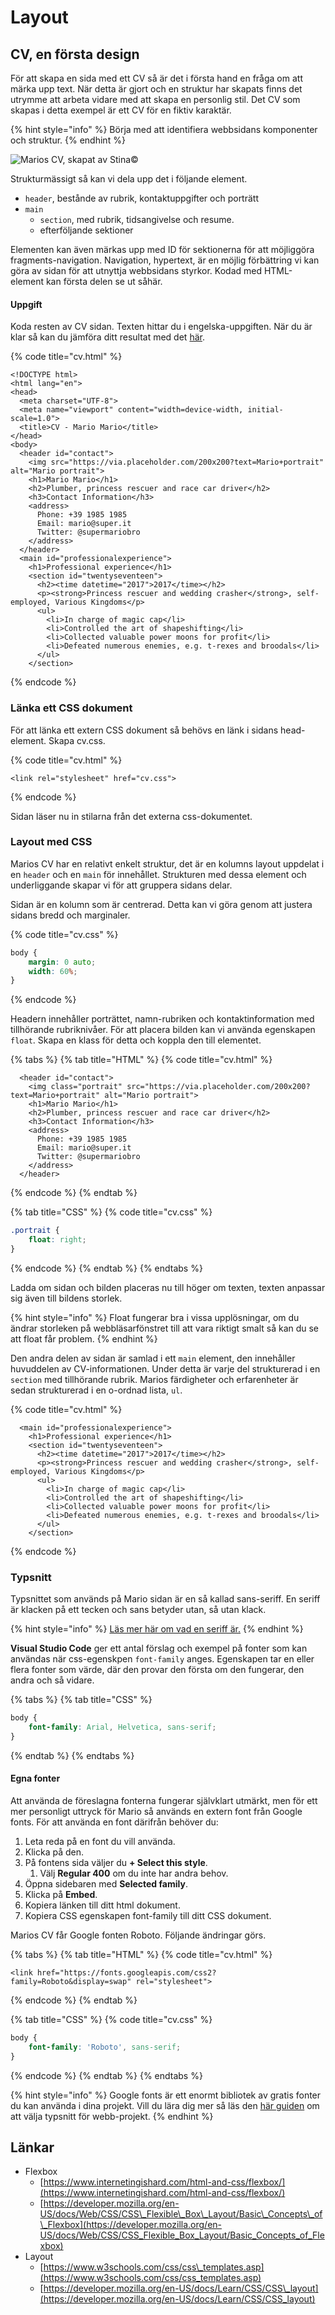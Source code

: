 # Layout

## CV, en första design

För att skapa en sida med ett CV så är det i första hand en fråga om att märka upp text. När detta är gjort och en struktur har skapats finns det utrymme att arbeta vidare med att skapa en personlig stil. Det CV som skapas i detta exempel är ett CV för en fiktiv karaktär.

{% hint style="info" %}
Börja med att identifiera webbsidans komponenter och struktur.
{% endhint %}

![Marios CV, skapat av Stina&#xA9;](../.gitbook/assets/mario.png)

Strukturmässigt så kan vi dela upp det i följande element.

* `header`, bestånde av rubrik, kontaktuppgifter och porträtt
* `main`
  * `section`, med rubrik, tidsangivelse och resume.
  * efterföljande sektioner

Elementen kan även märkas upp med ID för sektionerna för att möjliggöra fragments-navigation. Navigation, hypertext, är en möjlig förbättring vi kan göra av sidan för att utnyttja webbsidans styrkor. Kodad med HTML-element kan första delen se ut såhär. 

#### Uppgift

Koda resten av CV sidan. Texten hittar du i engelska-uppgiften. När du är klar så kan du jämföra ditt resultat med det [här](https://raw.githubusercontent.com/jensnti/Webbutveckling/1c9b95925e22827d8be32e8e4e620f53dda991ec/exempel/cv.html).

{% code title="cv.html" %}
```markup
<!DOCTYPE html>
<html lang="en">
<head>
  <meta charset="UTF-8">
  <meta name="viewport" content="width=device-width, initial-scale=1.0">
  <title>CV - Mario Mario</title>
</head>
<body>
  <header id="contact">
    <img src="https://via.placeholder.com/200x200?text=Mario+portrait" alt="Mario portrait">
    <h1>Mario Mario</h1>
    <h2>Plumber, princess rescuer and race car driver</h2>
    <h3>Contact Information</h3>
    <address>
      Phone: +39 1985 1985
      Email: mario@super.it
      Twitter: @supermariobro
    </address>
  </header>
  <main id="professionalexperience">
    <h1>Professional experience</h1>
    <section id="twentyseventeen">
      <h2><time datetime="2017">2017</time></h2>
      <p><strong>Princess rescuer and wedding crasher</strong>, self-employed, Various Kingdoms</p>
      <ul>
        <li>In charge of magic cap</li>
        <li>Controlled the art of shapeshifting</li>
        <li>Collected valuable power moons for profit</li>
        <li>Defeated numerous enemies, e.g. t-rexes and broodals</li>
      </ul>
    </section>
```
{% endcode %}

### Länka ett CSS dokument

För att länka ett extern CSS dokument så behövs en länk i sidans head-element. Skapa cv.css.

{% code title="cv.html" %}
```markup
<link rel="stylesheet" href="cv.css">
```
{% endcode %}

Sidan läser nu in stilarna från det externa css-dokumentet.

### Layout med CSS

Marios CV har en relativt enkelt struktur, det är en kolumns layout uppdelat i en `header` och en `main` för innehållet. Strukturen med dessa element och underliggande skapar vi för att gruppera sidans delar.

Sidan är en kolumn som är centrerad. Detta kan vi göra genom att justera sidans bredd och marginaler.

{% code title="cv.css" %}
```css
body {
    margin: 0 auto;
    width: 60%;
}
```
{% endcode %}

Headern innehåller porträttet, namn-rubriken och kontaktinformation med tillhörande rubriknivåer. För att placera bilden kan vi använda egenskapen `float`. Skapa en klass för detta och koppla den till elementet.

{% tabs %}
{% tab title="HTML" %}
{% code title="cv.html" %}
```markup
  <header id="contact">
    <img class="portrait" src="https://via.placeholder.com/200x200?text=Mario+portrait" alt="Mario portrait">
    <h1>Mario Mario</h1>
    <h2>Plumber, princess rescuer and race car driver</h2>
    <h3>Contact Information</h3>
    <address>
      Phone: +39 1985 1985
      Email: mario@super.it
      Twitter: @supermariobro
    </address>
  </header>
```
{% endcode %}
{% endtab %}

{% tab title="CSS" %}
{% code title="cv.css" %}
```css
.portrait {
    float: right;
}
```
{% endcode %}
{% endtab %}
{% endtabs %}

Ladda om sidan och bilden placeras nu till höger om texten, texten anpassar sig även till bildens storlek. 

{% hint style="info" %}
Float fungerar bra i vissa upplösningar, om du ändrar storleken på webbläsarfönstret till att vara riktigt smalt så kan du se att float får problem.
{% endhint %}

Den andra delen av sidan är samlad i ett `main` element, den innehåller huvuddelen av CV-informationen. Under detta är varje del strukturerad i en `section` med tillhörande rubrik. Marios färdigheter och erfarenheter är sedan strukturerad i en o-ordnad lista, `ul`.

{% code title="cv.html" %}
```markup
  <main id="professionalexperience">
    <h1>Professional experience</h1>
    <section id="twentyseventeen">
      <h2><time datetime="2017">2017</time></h2>
      <p><strong>Princess rescuer and wedding crasher</strong>, self-employed, Various Kingdoms</p>
      <ul>
        <li>In charge of magic cap</li>
        <li>Controlled the art of shapeshifting</li>
        <li>Collected valuable power moons for profit</li>
        <li>Defeated numerous enemies, e.g. t-rexes and broodals</li>
      </ul>
    </section>
```
{% endcode %}

### Typsnitt

Typsnittet som används på Mario sidan är en så kallad sans-seriff. En seriff är klacken på ett tecken och sans betyder utan, så utan klack. 

{% hint style="info" %}
[Läs mer här om vad en seriff är.](https://sv.wikipedia.org/wiki/Seriff)
{% endhint %}

**Visual Studio Code** ger ett antal förslag och exempel på fonter som kan användas när css-egenskpen `font-family` anges. Egenskapen tar en eller flera fonter som värde, där den provar den första om den fungerar, den andra och så vidare.

{% tabs %}
{% tab title="CSS" %}
```css
body {
    font-family: Arial, Helvetica, sans-serif;
}
```
{% endtab %}
{% endtabs %}

#### Egna fonter

Att använda de föreslagna fonterna fungerar självklart utmärkt, men för ett mer personligt uttryck för Mario så används en extern font från Google fonts. För att använda en font därifrån behöver du:

1. Leta reda på en font du vill använda.
2. Klicka på den.
3. På fontens sida väljer du **+ Select this style**.
   1. Välj **Regular 400** om du inte har andra behov.
4. Öppna sidebaren med **Selected family**.
5. Klicka på **Embed**.
6. Kopiera länken till ditt html dokument.
7. Kopiera CSS egenskapen font-family till ditt CSS dokument.

Marios CV får Google fonten Roboto. Följande ändringar görs.

{% tabs %}
{% tab title="HTML" %}
{% code title="cv.html" %}
```markup
<link href="https://fonts.googleapis.com/css2?family=Roboto&display=swap" rel="stylesheet">
```
{% endcode %}
{% endtab %}

{% tab title="CSS" %}
{% code title="cv.css" %}
```css
body {
    font-family: 'Roboto', sans-serif;
}
```
{% endcode %}
{% endtab %}
{% endtabs %}

{% hint style="info" %}
Google fonts är ett enormt bibliotek av gratis fonter du kan använda i dina projekt. Vill du lära dig mer så läs den [här guiden](https://design.google/library/choosing-web-fonts-beginners-guide/) om att välja typsnitt för webb-projekt.
{% endhint %}

## 



## Länkar

* Flexbox
  * [https://www.internetingishard.com/html-and-css/flexbox/](https://www.internetingishard.com/html-and-css/flexbox/)
  * [https://developer.mozilla.org/en-US/docs/Web/CSS/CSS\_Flexible\_Box\_Layout/Basic\_Concepts\_of\_Flexbox](https://developer.mozilla.org/en-US/docs/Web/CSS/CSS_Flexible_Box_Layout/Basic_Concepts_of_Flexbox)
* Layout
  * [https://www.w3schools.com/css/css\_templates.asp](https://www.w3schools.com/css/css_templates.asp)
  * [https://developer.mozilla.org/en-US/docs/Learn/CSS/CSS\_layout](https://developer.mozilla.org/en-US/docs/Learn/CSS/CSS_layout)



